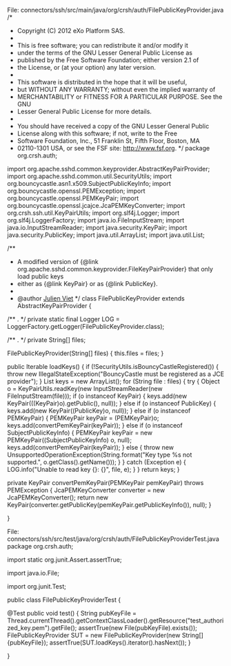 

File: connectors/ssh/src/main/java/org/crsh/auth/FilePublicKeyProvider.java
/*
 * Copyright (C) 2012 eXo Platform SAS.
 *
 * This is free software; you can redistribute it and/or modify it
 * under the terms of the GNU Lesser General Public License as
 * published by the Free Software Foundation; either version 2.1 of
 * the License, or (at your option) any later version.
 *
 * This software is distributed in the hope that it will be useful,
 * but WITHOUT ANY WARRANTY; without even the implied warranty of
 * MERCHANTABILITY or FITNESS FOR A PARTICULAR PURPOSE. See the GNU
 * Lesser General Public License for more details.
 *
 * You should have received a copy of the GNU Lesser General Public
 * License along with this software; if not, write to the Free
 * Software Foundation, Inc., 51 Franklin St, Fifth Floor, Boston, MA
 * 02110-1301 USA, or see the FSF site: http://www.fsf.org.
 */
package org.crsh.auth;

import org.apache.sshd.common.keyprovider.AbstractKeyPairProvider;
import org.apache.sshd.common.util.SecurityUtils;
import org.bouncycastle.asn1.x509.SubjectPublicKeyInfo;
import org.bouncycastle.openssl.PEMException;
import org.bouncycastle.openssl.PEMKeyPair;
import org.bouncycastle.openssl.jcajce.JcaPEMKeyConverter;
import org.crsh.ssh.util.KeyPairUtils;
import org.slf4j.Logger;
import org.slf4j.LoggerFactory;
import java.io.FileInputStream;
import java.io.InputStreamReader;
import java.security.KeyPair;
import java.security.PublicKey;
import java.util.ArrayList;
import java.util.List;

/**
 * A modified version of {@link org.apache.sshd.common.keyprovider.FileKeyPairProvider} that only load public keys
 * either as {@link KeyPair} or as {@link PublicKey}.
 *
 * @author <a href="mailto:julien.viet@exoplatform.com">Julien Viet</a>
 */
class FilePublicKeyProvider extends AbstractKeyPairProvider {

  /** . */
  private static final Logger LOG = LoggerFactory.getLogger(FilePublicKeyProvider.class);

  /** . */
  private String[] files;

  FilePublicKeyProvider(String[] files) {
    this.files = files;
  }

  public Iterable<KeyPair> loadKeys() {
    if (!SecurityUtils.isBouncyCastleRegistered()) {
      throw new IllegalStateException("BouncyCastle must be registered as a JCE provider");
    }
    List<KeyPair> keys = new ArrayList<KeyPair>();
    for (String file : files) {
      try {
          Object o = KeyPairUtils.readKey(new InputStreamReader(new FileInputStream(file)));
          if (o instanceof KeyPair) {
            keys.add(new KeyPair(((KeyPair)o).getPublic(), null));
          } else if (o instanceof PublicKey) {
            keys.add(new KeyPair((PublicKey)o, null));
          } else if (o instanceof PEMKeyPair) {
            PEMKeyPair keyPair = (PEMKeyPair)o;
            keys.add(convertPemKeyPair(keyPair));
          } else if (o instanceof SubjectPublicKeyInfo) {
            PEMKeyPair keyPair = new PEMKeyPair((SubjectPublicKeyInfo) o, null);
            keys.add(convertPemKeyPair(keyPair));
          } else {
            throw new UnsupportedOperationException(String.format("Key type %s not supported.", o.getClass().getName()));
          }
      }
      catch (Exception e) {
        LOG.info("Unable to read key {}: {}", file, e);
      }
    }
    return keys;
  }

  private KeyPair convertPemKeyPair(PEMKeyPair pemKeyPair) throws PEMException {
    JcaPEMKeyConverter converter = new JcaPEMKeyConverter();
    return new KeyPair(converter.getPublicKey(pemKeyPair.getPublicKeyInfo()), null);
  }

}


File: connectors/ssh/src/test/java/org/crsh/auth/FilePublicKeyProviderTest.java
package org.crsh.auth;

import static org.junit.Assert.assertTrue;

import java.io.File;

import org.junit.Test;

public class FilePublicKeyProviderTest {

  @Test
  public void test() {
    String pubKeyFile = Thread.currentThread().getContextClassLoader().getResource("test_authorized_key.pem").getFile();
    assertTrue(new File(pubKeyFile).exists());
    FilePublicKeyProvider SUT = new FilePublicKeyProvider(new String[]{pubKeyFile});
    assertTrue(SUT.loadKeys().iterator().hasNext());
  }

}
